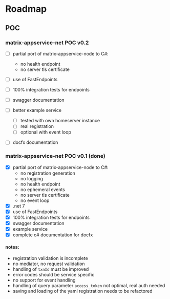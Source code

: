 # Roadmap

## POC

### matrix-appservice-net POC v0.2

- [ ] partial port of matrix-appservice-node to C#: 
    - no health endpoint
    - no server tls certificate
- [ ] use of FastEndpoints
- [ ] 100% integration tests for endpoints 
- [ ] swagger documentation
- [ ] better example service
    - [ ] tested with own homeserver instance
    - [ ] real registration
    - [ ] optional with event loop 
- [ ] docfx documentation


### matrix-appservice-net POC v0.1 (done)

- [x] partial port of matrix-appservice-node to C#: 
    - no registration generation
    - no logging
    - no health endpoint
    - no ephemeral events
    - no server tls certificate
    - no event loop
- [x] .net 7
- [x] use of FastEndpoints
- [x] 100% integration tests for endpoints 
- [x] swagger documentation
- [x] example service
- [x] complete c# documentation for docfx

#### notes:

- registration validation is incomplete
- no mediator, no request validation
- handling of `txnId` must be improved
- error codes should be service specific
- no support for event handling
- handling of query parameter `access_token` not optimal, real auth needed
- saving and loading of the yaml registration needs to be refactored
